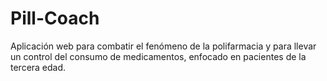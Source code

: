 # Pill-Coach
Aplicación web para combatir el fenómeno de la polifarmacia y para llevar un control del consumo de medicamentos, enfocado en pacientes de la tercera edad.
